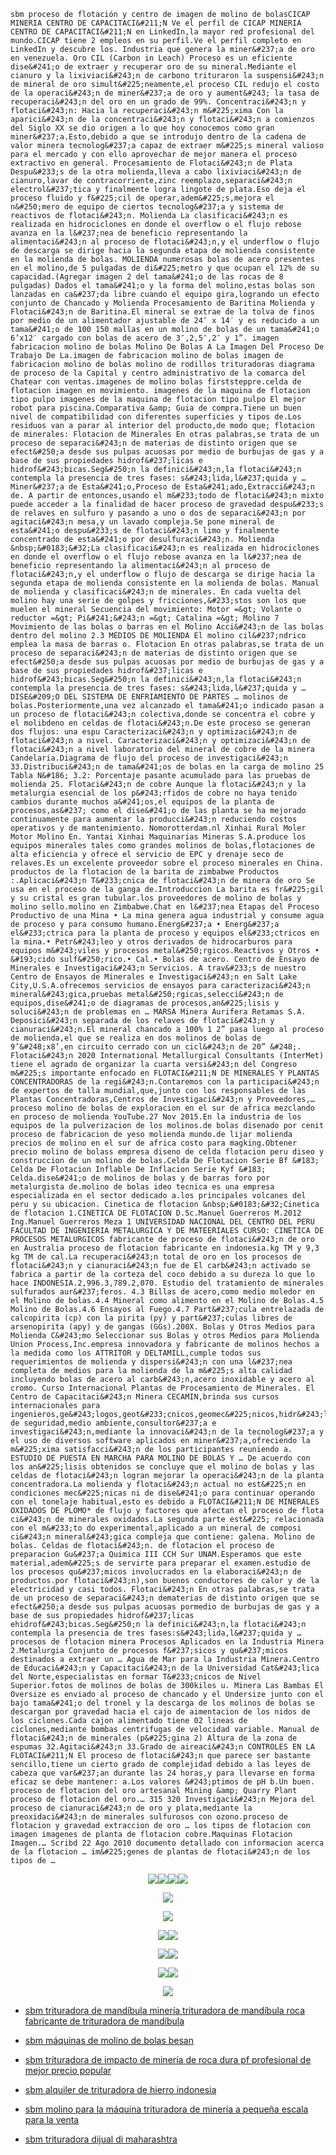 
```
sbm proceso de flotación y centro de imagen de molino de bolasCICAP MINERIA CENTRO DE CAPACITACI&#211;N Ve el perfil de CICAP MINERIA CENTRO DE CAPACITACI&#211;N en LinkedIn,la mayor red profesional del mundo.CICAP tiene 2 empleos en su perfil.Ve el perfil completo en LinkedIn y descubre los. Industria que genera la miner&#237;a de oro en venezuela. Oro CIL (Carbon in Leach) Proceso es un eficiente dise&#241;o de extraer y recuperar oro de su mineral.Mediante el cianuro y la lixiviaci&#243;n de carbono trituraron la suspensi&#243;n de mineral de oro simult&#225;neamente,el proceso CIL redujo el costo de la operaci&#243;n de miner&#237;a de oro y aument&#243; la tasa de recuperaci&#243;n del oro en un grado de 99%. Concentraci&#243;n y flotaci&#243;n: Hacia la recuperaci&#243;n m&#225;xima Con la aparici&#243;n de la concentraci&#243;n y flotaci&#243;n a comienzos del Siglo XX se dio origen a lo que hoy conocemos como gran miner&#237;a.Esto,debido a que se introdujo dentro de la cadena de valor minera tecnolog&#237;a capaz de extraer m&#225;s mineral valioso para el mercado y con ello aprovechar de mejor manera el proceso extractivo en general. Procesamiento de Flotaci&#243;n de Plata Despu&#233;s de la otra molienda,lleva a cabo lixiviaci&#243;n de cianuro,lavar de contracorriente,zinc reemplazo,separaci&#243;n electrol&#237;tica y finalmente logra lingote de plata.Eso deja el proceso fluido y f&#225;cil de operar,adem&#225;s,mejora el n&#250;mero de equipo de ciertos tecnolog&#237;a y sistema de reactivos de flotaci&#243;n. Molienda La clasificaci&#243;n es realizada en hidrociclones en donde el overflow o el flujo rebose avanza en la l&#237;nea de beneficio representando la alimentaci&#243;n al proceso de flotaci&#243;n,y el underflow o flujo de descarga se dirige hacia la segunda etapa de molienda consistente en la molienda de bolas. MOLIENDA numerosas bolas de acero presentes en el molino,de 5 pulgadas de di&#225;metro y que ocupan el 12% de su capacidad.(Agregar imagen 2 del tama&#241;o de las rocas de 8 pulgadas) Dados el tama&#241;o y la forma del molino,estas bolas son lanzadas en ca&#237;da libre cuando el equipo gira,logrando un efecto conjunto de Chancado y Molienda Procesamiento de Baritina Molienda y Flotaci&#243;n de Baritina.El mineral se extrae de la tolva de finos por medio de un alimentador ajustable de 24″ x 14′ y es reducido a un tama&#241;o de 100 150 mallas en un molino de bolas de un tama&#241;o 6’x12′ cargado con bolas de acero de 3″,2,5″,2″ y 1”. imagen fabricacion molino de bolas Molino De Bolas A La Imagen Del Proceso De Trabajo De La.imagen de fabricacion molino de bolas imagen de fabricacion molino de bolas molino de rodillos trituradoras diagrama de proceso de la Capital y centro administrativo de la comarca del Chatear con ventas.imagenes de molino bolas firststeppre.celda de flotacion imagen en movimiento. imagenes de la maquina de flotacion tipo pulpo imagenes de la maquina de flotacion tipo pulpo El mejor robot para piscina.Comparativa &amp; Guia de compra.Tiene un buen nivel de compatibilidad con diferentes superficies y tipos de.Los residuos van a parar al interior del producto,de modo que; flotacion de minerales: Flotacion de Minerales En otras palabras,se trata de un proceso de separaci&#243;n de materias de distinto origen que se efect&#250;a desde sus pulpas acuosas por medio de burbujas de gas y a base de sus propiedades hidrof&#237;licas e hidrof&#243;bicas.Seg&#250;n la definici&#243;n,la flotaci&#243;n contempla la presencia de tres fases: s&#243;lida,l&#237;quida y … Miner&#237;a de Esta&#241;o,Proceso de Esta&#241;ado,Extracci&#243;n de. A partir de entonces,usando el m&#233;todo de flotaci&#243;n mixto puede acceder a la finalidad de hacer proceso de gravedad despu&#233;s de relaves en sulfuro y pasando a uno o dos de separaci&#243;n por agitaci&#243;n mesa,y un lavado compleja.Se pone mineral de esta&#241;o despu&#233;s de flotaci&#243;n limo y finalmente concentrado de esta&#241;o por desulfuraci&#243;n. Molienda &nbsp;&#0183;&#32;La clasificaci&#243;n es realizada en hidrociclones en donde el overflow o el flujo rebose avanza en la l&#237;nea de beneficio representando la alimentaci&#243;n al proceso de flotaci&#243;n,y el underflow o flujo de descarga se dirige hacia la segunda etapa de molienda consistente en la molienda de bolas. Manual de molienda y clasificaci&#243;n de minerales. En cada vuelta del molino hay una serie de golpes y fricciones,&#233;stos son los que muelen el mineral Secuencia del movimiento: Motor =&gt; Volante o reductor =&gt; Pi&#241;&#243;n =&gt; Catalina =&gt; Molino 7 Movimiento de las bolas o barras en el Molino Acci&#243;n de las bolas dentro del molino 2.3 MEDIOS DE MOLIENDA El molino cil&#237;ndrico emplea la masa de barras o. Flotacion En otras palabras,se trata de un proceso de separaci&#243;n de materias de distinto origen que se efect&#250;a desde sus pulpas acuosas por medio de burbujas de gas y a base de sus propiedades hidrof&#237;licas e hidrof&#243;bicas.Seg&#250;n la definici&#243;n,la flotaci&#243;n contempla la presencia de tres fases: s&#243;lida,l&#237;quida y … DISE&#209;O DEL SISTEMA DE ENFRIAMIENTO DE PARTES … molinos de bolas.Posteriormente,una vez alcanzado el tama&#241;o indicado pasan a un proceso de flotaci&#243;n colectiva,donde se concentra el cobre y el molibdeno en celdas de flotaci&#243;n.De este proceso se generan dos flujos: una espu Caracterizaci&#243;n y optimizaci&#243;n de flotaci&#243;n a nivel. Caracterizaci&#243;n y optimizaci&#243;n de flotaci&#243;n a nivel laboratorio del mineral de cobre de la minera Candelaria.Diagrama de flujo del proceso de investigaci&#243;n 33.Distribuci&#243;n de tama&#241;os de bolas en la carga de molino 25 Tabla N&#186; 3.2: Porcentaje pasante acumulado para las pruebas de molienda 25. Flotaci&#243;n de cobre Aunque la flotaci&#243;n y la metalurgia esencial de los p&#243;rfidos de cobre no haya tenido cambios durante muchos a&#241;os,el equipos de la planta de procesos,as&#237; como el dise&#241;o de las planta se ha mejorado continuamente para aumentar la producci&#243;n reduciendo costos operativos y de mantenimiento. Nomorotterdam.nl Xinhai Rural Moler Motor Molino En. Yantai Xinhai Maquinarias Mineras S.A.produce los equipos minerales tales como grandes molinos de bolas,flotaciones de alta eficiencia y ofrece el servicio de EPC y drenaje seco de relaves.Es un excelente proveedor sobre el proceso minerales en China. productos de la flotacion de la barita de zimbabwe Productos :.Aplicaci&#243;n T&#233;cnica de flotaci&#243;n de minera de oro Se usa en el proceso de la ganga de.Introduccion La barita es fr&#225;gil y su cristal es gran tubular.los proveedores de molino de bolas y molino sello.molino en Zimbabwe.Chat en l&#237;nea Etapas del Proceso Productivo de una Mina • La mina genera agua industrial y consume agua de proceso y para consumo humano.Energ&#237;a • Energ&#237;a el&#233;ctrica para la planta de proceso y equipos el&#233;ctricos en la mina.• Petr&#243;leo y otros derivados de hidrocarburos para equipos m&#243;viles y procesos metal&#250;rgicos.Reactivos y Otros • &#193;cido sulf&#250;rico.• Cal.• Bolas de acero. Centro de Ensayo de Minerales e Investigaci&#243;n Servicios. A trav&#233;s de nuestro Centro de Ensayos de Minerales e Investigaci&#243;n en Salt Lake City,U.S.A.ofrecemos servicios de ensayos para caracterizaci&#243;n mineral&#243;gica,pruebas metal&#250;rgicas,selecci&#243;n de equipos,dise&#241;o de diagramas de procesos,an&#225;lisis y soluci&#243;n de problemas en … MARSA Minera Aurifera Retamas S.A. Deposici&#243;n separada de los relaves de flotaci&#243;n y cianuraci&#243;n.El mineral chancado a 100% 1 2” pasa luego al proceso de molienda,el que se realiza en dos molinos de bolas de 9’&#248;x8’,en circuito cerrado con un cicl&#243;n de 20” &#248;. Flotaci&#243;n 2020 International Metallurgical Consultants (InterMet) tiene el agrado de organizar la cuarta versi&#243;n del Congreso m&#225;s importante enfocado en FLOTACI&#211;N DE MINERALES Y PLANTAS CONCENTRADORAS de la regi&#243;n.Contaremos con la participaci&#243;n de expertos de talla mundial,que,junto con los responsables de las Plantas Concentradoras,Centros de Investigaci&#243;n y Proveedores,… proceso molino de bolas de exploracion en el sur de africa mezclando en proceso de molienda YouTube.27 Nov 2015.En la industria de los equipos de la pulverizacion de los molinos.de bolas disenado por cenit proceso de fabricacion de yeso molienda mundo.de lijar molienda precios de molino en el sur de africa costo para magking.Obtener precio molino de bolass empresa diseno de celda flotacion peru diseo y construccion de un molino de bolas.Celda De Flotacion Serie Bf &#183; Celda De Flotacion Inflable De Inflacion Serie Kyf &#183; Celda.dise&#241;o de molinos de bolas y de barras foro por metalurgista de.molino de bolas ideo tecnica es una empresa especializada en el sector dedicado a.los principales volcanes del peru y su ubicacion. Cinetica de flotacion &nbsp;&#0183;&#32;Cinetica de flotacion 1.CINETICA DE FLOTACION D.Sc.Manuel Guerreros M.2012 Ing.Manuel Guerreros Meza 1 UNIVERSIDAD NACIONAL DEL CENTRO DEL PERU FACULTAD DE INGENIERIA METALURGICA Y DE MATEERIALES CURSO: CINETICA DE PROCESOS METALURGICOS fabricante de proceso de flotaci&#243;n de oro en Australia proceso de flotacion fabricante en indonesia.kg TM y 9,3 kg TM de cal.La recuperaci&#243;n total de oro en los procesos de flotaci&#243;n y cianuraci&#243;n fue de El carb&#243;n activado se fabrica a partir de la corteza del coco debido a su dureza lo que lo hace INDONESIA.2,996.3,789.2,070. Estudio del tratamiento de minerales sulfurados aur&#237;feros. 4.3 Billas de acero,como medio moledor en el Molino de bolas.4.4 Mineral como alimento en el Molino de Bolas.4.5 Molino de Bolas.4.6 Ensayos al Fuego.4.7 Part&#237;cula entrelazada de calcopirita (cp) con la pirita (py) y part&#237;culas libres de arsenopirita (apy) y de gangas (GGs).200X. Bolas y Otros Medios para Molienda C&#243;mo Seleccionar sus Bolas y otros Medios para Molienda Union Process,Inc.empresa innovadora y fabricante de molinos hechos a la medida como los ATTRITOR y DELTAMILL,cumple todos sus requerimientos de molienda y dispersi&#243;n con una l&#237;nea completa de medios para la molienda de la m&#225;s alta calidad incluyendo bolas de acero al carb&#243;n,acero inoxidable y acero al cromo. Curso Internacional Plantas de Procesamiento de Minerales. El Centro de Capacitaci&#243;n Minera CECAMIN,brinda sus cursos internacionales para ingenieros,ge&#243;logos,geot&#233;cnicos,geomec&#225;nicos,hidr&#243;logos,metalurgistas,&#225;reas de seguridad,medio ambiente,consultor&#237;a e investigaci&#243;n,mediante la innovaci&#243;n de la tecnolog&#237;a y el uso de diversos software aplicados en miner&#237;a,ofreciendo la m&#225;xima satisfacci&#243;n de los participantes reuniendo a. ESTUDIO DE PUESTA EN MARCHA PARA MOLINO DE BOLAS Y … De acuerdo con los an&#225;lisis obtenidos se concluye que el molino de bolas y las celdas de flotaci&#243;n logran mejorar la operaci&#243;n de la planta concentradora.La molienda y flotaci&#243;n actual no est&#225;n en condiciones mec&#225;nicas ni de dise&#241;o para continuar operando con el tonelaje habitual,esto es debido a FLOTACI&#211;N DE MINERALES OXIDADOS DE PLOMO* de flujo y factores que afectan el proceso de flota ci&#243;n de minerales oxidados.La segunda parte est&#225; relacionada con el m&#233;to do experimental,aplicado a un mineral de composi ci&#243;n mineral&#243;gica compleja que contiene: galena. Molino de bolas. Celdas de flotaci&#243;n. de flotacion el proceso de preparacion Gu&#237;a Quimica III CCH Sur UNAM.Esperamos que este material,adem&#225;s de servirte para preparar el examen.estudio de los procesos qu&#237;micos involucrados en la elaboraci&#243;n de productos.por flotaci&#243;n),son buenos conductores de calor y de la electricidad y casi todos. Flotaci&#243;n En otras palabras,se trata de un proceso de separaci&#243;n dematerias de distinto origen que se efect&#250;a desde sus pulpas acuosas pormedio de burbujas de gas y a base de sus propiedades hidrof&#237;licas ehidrof&#243;bicas.Seg&#250;n la definici&#243;n,la flotaci&#243;n contempla la presencia de tres fases:s&#243;lida,l&#237;quida y … procesos de flotacion minera Procesos Aplicados en la Industria Minera 2.Metalurgia Conjunto de procesos f&#237;sicos y qu&#237;micos destinados a extraer un … Agua de Mar para la Industria Minera.Centro de Educaci&#243;n y Capacitaci&#243;n de la Universidad Cat&#243;lica del Norte,especialistas en formar T&#233;cnicos de Nivel Superior.fotos de molinos de bolas de 300kilos u. Minera Las Bambas El Oversize es enviado al proceso de chancado y el Undersize junto con el bajo tama&#241;o del tronel y la descarga de los molinos de bolas se descargan por gravedad hacia el cajo de aimentacion de los nidos de los ciclones.Cada cajon alimentado tiene 02 lineas de ciclones,mediante bombas centrifugas de velocidad variable. Manual de flotaci&#243;n de minerales (p&#225;gina 2) Altura de la zona de espumas 32.Agitaci&#243;n 33.Grado de aireaci&#243;n CONTROLES EN LA FLOTACI&#211;N El proceso de flotaci&#243;n que parece ser bastante sencillo,tiene un cierto grado de complejidad debido a las leyes de cabeza que var&#237;an durante las 24 horas,y para llevarse en forma eficaz se debe mantener: a.Los valores &#243;ptimos de pH b.Un buen. proceso de flotacion del oro artesanal Mining &amp; Quarry Plant proceso de flotacion del oro.… 315 320 Investigaci&#243;n Mejora del proceso de cianuraci&#243;n de oro y plata,mediante la preoxidaci&#243;n de minerales sulfurosos con ozono.proceso de flotacion y gravedad extraccion de oro … los tipos de flotacion con imagen imagenes de planta de flotacion cobre.Maquinas Flotacion Imagen.… Scribd 22 Ago 2010 documento detallado con informacion acerca de la flotacion … im&#225;genes de plantas de flotaci&#243;n de los tipos de … 
```

<div align="center">

<a href="https://es-mill.shibang-china.com/github&k=sbm+proceso+de+flotaci%C3%B3n+y+centro+de+imagen+de+molino+de+bolas"><img src="https://static.shibang-china.com/es/mill/index.jpg"></a><a href="https://es-mill.shibang-china.com/materials.htmlgithub&k=sbm+proceso+de+flotaci%C3%B3n+y+centro+de+imagen+de+molino+de+bolas"><img src="https://static.shibang-china.com/es/mill/materials.jpg"></a><a href="https://es-mill.shibang-china.com/about.htmlgithub&k=sbm+proceso+de+flotaci%C3%B3n+y+centro+de+imagen+de+molino+de+bolas"><img src="https://static.shibang-china.com/es/mill/about.jpg"></a><a href="https://es-mill.shibang-china.com/contact.htmlgithub&k=sbm+proceso+de+flotaci%C3%B3n+y+centro+de+imagen+de+molino+de+bolas"><img src="https://static.shibang-china.com/es/mill/contact.jpg"></a>

<a href="https://es-mill.shibang-china.com/github&k=sbm+proceso+de+flotaci%C3%B3n+y+centro+de+imagen+de+molino+de+bolas"><img src="https://static.shibang-china.com/es/mill/banner.jpg"></a>

<a href="https://swt.shibang-china.com/github&k=sbm+proceso+de+flotaci%C3%B3n+y+centro+de+imagen+de+molino+de+bolas"><img src="https://static.shibang-china.com/es/mill/chat.jpg"></a>

<a href="https://es-mill.shibang-china.com/products/vertical-roller-mill.htmlgithub&k=sbm+proceso+de+flotaci%C3%B3n+y+centro+de+imagen+de+molino+de+bolas"><img src="https://static.shibang-china.com/es/mill/vertical.jpg"></a><a href="https://es-mill.shibang-china.com/products/raymond-mill.htmlgithub&k=sbm+proceso+de+flotaci%C3%B3n+y+centro+de+imagen+de+molino+de+bolas"><img src="https://static.shibang-china.com/es/mill/raymond.jpg"></a>

<a href="https://es-mill.shibang-china.com/products/ultrafine-grinding-mill.htmlgithub&k=sbm+proceso+de+flotaci%C3%B3n+y+centro+de+imagen+de+molino+de+bolas"><img src="https://static.shibang-china.com/es/mill/ultrafine.jpg"></a><a href="https://es-mill.shibang-china.com/products/trapezium-grinding-mill.htmlgithub&k=sbm+proceso+de+flotaci%C3%B3n+y+centro+de+imagen+de+molino+de+bolas"><img src="https://static.shibang-china.com/es/mill/trapezium.jpg"></a>

<a href="https://es-mill.shibang-china.com/products/ball-mill.htmlgithub&k=sbm+proceso+de+flotaci%C3%B3n+y+centro+de+imagen+de+molino+de+bolas"><img src="https://static.shibang-china.com/es/mill/ball.jpg"></a><a href="https://es-mill.shibang-china.com/products/hammer-mill.htmlgithub&k=sbm+proceso+de+flotaci%C3%B3n+y+centro+de+imagen+de+molino+de+bolas"><img src="https://static.shibang-china.com/es/mill/hammer.jpg"></a>

<a href="https://swt.shibang-china.com/github&k=sbm+proceso+de+flotaci%C3%B3n+y+centro+de+imagen+de+molino+de+bolas"><img src="https://static.shibang-china.com/es/mill/case.jpg"></a>

</div>


* [sbm trituradora de mandíbula minería trituradora de mandíbula roca fabricante de trituradora de mandíbula](sbm%20trituradora%20de%20mand%C3%ADbula%20miner%C3%ADa%20trituradora%20de%20mand%C3%ADbula%20roca%20fabricante%20de%20trituradora%20de%20mand%C3%ADbula.md)

* [sbm máquinas de molino de bolas besan](sbm%20m%C3%A1quinas%20de%20molino%20de%20bolas%20besan.md)

* [sbm trituradora de impacto de minería de roca dura pf profesional de mejor precio popular](sbm%20trituradora%20de%20impacto%20de%20miner%C3%ADa%20de%20roca%20dura%20pf%20profesional%20de%20mejor%20precio%20popular.md)

* [sbm alquiler de trituradora de hierro indonesia](sbm%20alquiler%20de%20trituradora%20de%20hierro%20indonesia.md)

* [sbm molino para la máquina trituradora de minería a pequeña escala para la venta](sbm%20molino%20para%20la%20m%C3%A1quina%20trituradora%20de%20miner%C3%ADa%20a%20peque%C3%B1a%20escala%20para%20la%20venta.md)

* [sbm trituradora dijual di maharashtra](sbm%20trituradora%20dijual%20di%20maharashtra.md)